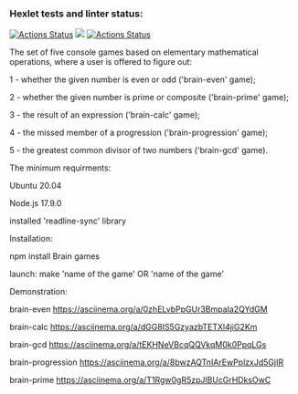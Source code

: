 ### Hexlet tests and linter status:

[![Actions Status](https://github.com/LarisaIsaykina/frontend-project-lvl1/workflows/hexlet-check/badge.svg)](https://github.com/LarisaIsaykina/frontend-project-lvl1/actions)
<a href="https://codeclimate.com/github/codeclimate/codeclimate/maintainability"><img src="https://api.codeclimate.com/v1/badges/a99a88d28ad37a79dbf6/maintainability" /></a>
[![Actions Status](https://github.com/LarisaIsaykina/frontend-project-lvl1/actions/workflows/nodejs.yml/badge.svg)](https://github.com/LarisaIsaykina/frontend-project-lvl1/actions/workflows/nodejs.yml)

The set of five console games based on elementary mathematical operations, where a user is offered to figure out:

1 - whether the given number is even or odd ('brain-even' game);

2 - whether the given number is prime or composite ('brain-prime' game);

3 - the result of an expression ('brain-calc' game);

4 - the missed member of a progression ('brain-progression' game);

5 - the greatest common divisor of two numbers ('brain-gcd' game).

The minimum requirments: 

Ubuntu 20.04

Node.js 17.9.0

installed 'readline-sync' library

Installation:

npm install Brain games

launch: make 'name of the game' OR 'name of the game'
 
Demonstration:
 
brain-even  https://asciinema.org/a/0zhELvbPpGUr3BmpaIa2QYdGM
 
brain-calc https://asciinema.org/a/dGG8IS5GzyazbTETXl4jiG2Km
 
brain-gcd  https://asciinema.org/a/tEKHNeVBcqQQVkqM0k0PpqLGs
 
brain-progression https://asciinema.org/a/8bwzAQTnIArEwPplzxJd5GjIR
 
brain-prime https://asciinema.org/a/T1Rgw0gR5zpJlBUcGrHDksOwC
